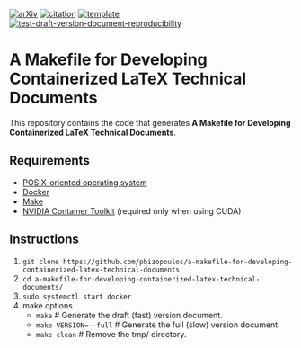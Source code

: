 [![arXiv](http://img.shields.io/badge/cs.SE-arXiv%3A2005.12660-B31B1B.svg)](https://arxiv.org/abs/2005.12660)
[![citation](http://img.shields.io/badge/citation-0091FF.svg)](https://scholar.google.com/scholar?q=Reconciler%3A%20A%20Workflow%20for%20Certifying%20Computational%20Research%20Reproducibility.%20arXiv%202020)
[![template](http://img.shields.io/badge/template-EEE0B1.svg)](https://github.com/pbizopoulos/a-makefile-for-developing-containerized-latex-technical-documents-template)
[![test-draft-version-document-reproducibility](https://github.com/pbizopoulos/a-makefile-for-developing-containerized-latex-technical-documents/workflows/test-draft-version-document-reproducibility/badge.svg)](https://github.com/pbizopoulos/a-makefile-for-developing-containerized-latex-technical-documents/actions?query=workflow%3Atest-draft-version-document-reproducibility)

# A Makefile for Developing Containerized LaTeX Technical Documents
This repository contains the code that generates **A Makefile for Developing Containerized LaTeX Technical Documents**.

## Requirements
- [POSIX-oriented operating system](https://en.wikipedia.org/wiki/POSIX#POSIX-oriented_operating_systems)
- [Docker](https://docs.docker.com/get-docker/)
- [Make](https://www.gnu.org/software/make/)
- [NVIDIA Container Toolkit](https://docs.nvidia.com/datacenter/cloud-native/container-toolkit/install-guide.html#setting-up-nvidia-container-toolkit) (required only when using CUDA)

## Instructions
1. `git clone https://github.com/pbizopoulos/a-makefile-for-developing-containerized-latex-technical-documents`
2. `cd a-makefile-for-developing-containerized-latex-technical-documents/`
3. `sudo systemctl start docker`
4. make options
    * `make`                # Generate the draft (fast) version document.
    * `make VERSION=--full` # Generate the full (slow) version document.
    * `make clean`          # Remove the tmp/ directory.
